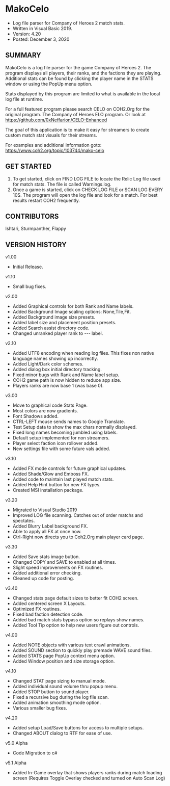 # MakoCelo
* Log file parser for Company of Heroes 2 match stats.
* Written in Visual Basic 2019.
* Version: 4.20
* Posted: December 3, 2020

       
SUMMARY
------------------------------------------------------------------
MakoCelo is a log file parser for the game Company of Heroes 2.
The program displays all players, their ranks, and the factions
they are playing. Additional stats can be found by clicking the 
player name in the STATS window or using the PopUp menu option.

Stats displayed by this program are limited to what is available
in the local log file at runtime.

For a full featured program please search CELO on COH2.Org for
the original program. The Company of Heroes ELO program. Or 
look at https://github.com/0xNeffarion/CELO-Enhanced

The goal of this application is to make it easy for streamers
to create custom match stat visuals for their streams. 

For examples and additional information goto:
https://www.coh2.org/topic/103744/mako-celo

GET STARTED
------------------------------------------------------------------
1) To get started, click on FIND LOG FILE to locate the Relic Log
file used for match stats. The file is called Warnings.log. 
2) Once a game is started, click on CHECK LOG FILE or SCAN LOG
EVERY 10S. The program will open the log file and look for a
match. For best results restart COH2 frequently.


CONTRIBUTORS
------------------------------------------------------------------
Ishtari, Sturmpanther, Flappy

VERSION HISTORY
------------------------------------------------------------------
v1.00
* Initial Release.

v1.10
* Small bug fixes.

v2.00
* Added Graphical controls for both Rank and Name labels.
* Added Background Image scaling options: None,Tile,Fit.
* Added Background image size presets.
* Added label size and placement position presets.
* Added Search assist directory code.
* Changed unranked player rank to --- label.

v2.10
* Added UTF8 encoding when reading log files. This fixes non native language names showing up incorrectly.
* Added Light/Dark color schemes.		
* Added dialog box initial directory tracking.	
* Fixed minor bugs with Rank and Name label setup.
* COH2 game path is now hidden to reduce app size.
* Players ranks are now base 1 (was base 0).

v3.00
* Move to graphical code Stats Page.
* Most colors are now gradients.
* Font Shadows added.
* CTRL-LEFT mouse sends names to Google Translate.
* Test Setup data to show the max chars normally displayed.
* Fixed long names becoming jumbled using labels.	
* Default setup implemented for non streamers.
* Player select faction icon rollover added.
* New settings file with some future vals added.
	
v3.10
* Added FX mode controls for future graphical updates.
* Added Shade/Glow and Emboss FX.
* Added code to maintain last played match stats.
* Added Help Hint button for new FX types.
* Created MSI installation package.

v3.20
* Migrated to Visual Studio 2019
* Improved LOG file scanning. Catches out of order matchs
  and spectates.
* Added Blurry Label background FX.
* Able to apply all FX at once now.
* Ctrl-Right now directs you to Coh2.Org main player card page.

v3.30
* Added Save stats image button.
* Changed COPY and SAVE to enabled at all times.
* Slight speed improvements on FX routines.
* Added additional error checking.
* Cleaned up code for posting.

v3.40
* Changed stats page default sizes to better fit COH2 screen.
* Added centered screen X Layouts.
* Optimized FX routines.
* Fixed bad faction detection code.
* Added bad match stats bypass option so replays show names.
* Added Tool Tip option to help new users figure out controls.

v4.00
* Added NOTE objects with various text crawl animations.
* Added SOUND section to quickly play premade WAVE sound files.
* Added STATS page PopUp context menu option.
* Added Window position and size storage option.

v4.10
* Changed STAT page sizing to manual mode.
* Added individual sound volume thru popup menu.
* Added STOP button to sound player.
* Fixed a recursive bug during the log file scan.
* Added animation smoothing mode option.
* Various smaller bug fixes.

v4.20
* Added setup Load/Save buttons for access to multiple setups.
* Changed ABOUT dialog to RTF for ease of use.

v5.0 Alpha
* Code Migration to c#

v5.1 Alpha
* Added In-Game overlay that shows players ranks during match loading screen (Requires Toggle Overlay checked and turned on Auto Scan Log)
